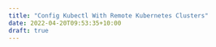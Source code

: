 ```yaml
---
title: "Config Kubectl With Remote Kubernetes Clusters"
date: 2022-04-20T09:53:35+10:00
draft: true
---
```


